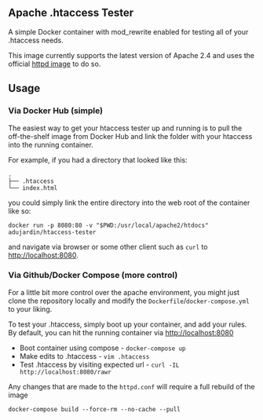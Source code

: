 
## Apache .htaccess Tester

A simple Docker container with mod_rewrite enabled for testing all of your .htaccess needs.

This image currently supports the latest version of Apache 2.4 and uses the official [httpd image](https://hub.docker.com/_/httpd/) to do so.

## Usage

### Via Docker Hub (simple)

The easiest way to get your htaccess tester up and running is to pull the off-the-shelf image from Docker Hub and link the folder with your htaccess into the running container.

For example, if you had a directory that looked like this:

```
.
├── .htaccess
└── index.html
```

you could simply link the entire directory into the web root of the container like so:

```
docker run -p 8080:80 -v "$PWD:/usr/local/apache2/htdocs" adujardin/htaccess-tester
```

and navigate via browser or some other client such as `curl` to [http://localhost:8080](https://localhost:8080).

### Via Github/Docker Compose (more control)

For a little bit more control over the apache environment, you might just clone the repository locally and modify the `Dockerfile`/`docker-compose.yml` to your liking.

To test your .htaccess, simply boot up your container, and add your rules. By default, you can hit the running container via [http://localhost:8080](http://localhost:8080)

* Boot container using compose - `docker-compose up`
* Make edits to .htaccess - `vim .htaccess`
* Test .htaccess by visiting expected url - `curl -IL http://localhost:8080/rawr`

Any changes that are made to the `httpd.conf` will require a full rebuild of the image

```
docker-compose build --force-rm --no-cache --pull
```
